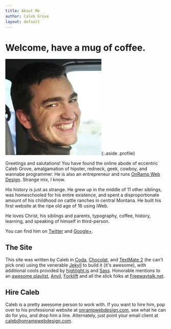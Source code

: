 ```yaml
---
title: About Me
author: Caleb Grove
layout: default
---
```

# Welcome, have a mug of coffee.
<div id="about">
<div class="content" markdown="1">

![Picture of a strikingly handsome Caleb Grove](/images/calebgrove.jpg){:.aside .profile}

Greetings and salutations! You have found the online abode of eccentric Caleb Grove, amalgamation of hipster, redneck, geek, cowboy, and wannabe programmer. He is also an entrepreneur and runs [OnRamp Web Design](http://onrampwebdesign.com). Strange mix, I know.
	
His history is just as strange. He grew up in the middle of 11 other siblings, was homeschooled for his entire existence, and spent a disproportionate amount of his childhood on cattle ranches in central Montana. He built his first website at the ripe old age of 16 using iWeb.
	
He loves Christ, his siblings and parents, typography, coffee, history, learning, and speaking of himself in third-person.

You can find him on [Twitter](https://twitter.com/SirCalebGrove) and <a href="https://plus.google.com/104352152447941147453/about" rel="author">Google+</a>.

## The Site
This site was written by Caleb in [Coda](http://www.panic.com/coda/), [Chocolat](https://chocolatapp.com), and [TextMate 2](http://macromates.com) (he can't pick one) using the venerable [Jekyll](http://jekyllrb.com) to build it (it's awesome), with additional cools provided by [highlight.js](http://highlightjs.org) and [Sass](http://sass-lang.com). Honorable mentions to an [awesome playlist](http://open.spotify.com/user/123118516/playlist/1rlz2piAH9GpkTVeCfSafo), [Anvil](http://anvilformac.com), [Forklift](http://binarynights.com/forklift/) and all the slick folks at [Freewaytalk.net](http://freewaytalk.net).

## Hire Caleb
Caleb is a pretty awesome person to work with. If you want to hire him, pop over to his professional website at [onrampwebdesign.com](http://onrampwebdesign.com), see what he can do for you, and drop him a line. Alternately, just point your email client at <caleb@onrampwebdesign.com>.
	
</div>
</div>
